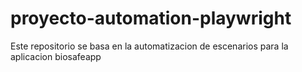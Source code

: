 # proyecto-automation-playwright
Este repositorio se basa en la automatizacion de escenarios para la aplicacion biosafeapp
